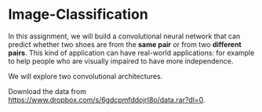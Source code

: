 # Image-Classification

In this assignment, we will build a convolutional neural network that can predict 
whether two shoes are from the **same pair** or from two **different pairs**.
This kind of application can have real-world applications: for example to help
people who are visually impaired to have more independence.

We will explore two convolutional architectures.

Download the data from https://www.dropbox.com/s/6gdcpmfddojrl8o/data.rar?dl=0.
